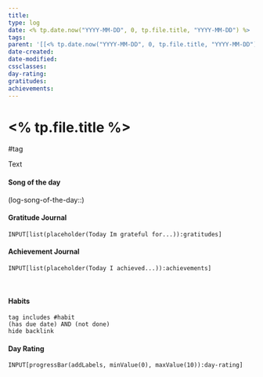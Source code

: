 ```yaml
---
title: 
type: log
date: <% tp.date.now("YYYY-MM-DD", 0, tp.file.title, "YYYY-MM-DD") %>
tags:
parent: '[[<% tp.date.now("YYYY-MM-DD", 0, tp.file.title, "YYYY-MM-DD") %>]]'
date-created: 
date-modified: 
cssclasses: 
day-rating: 
gratitudes:
achievements:
---
```


# <% tp.file.title %>

#tag

Text

#### Song of the day

(log-song-of-the-day::)

#### Gratitude Journal

```meta-bind
INPUT[list(placeholder(Today Im grateful for...)):gratitudes]
```

#### Achievement Journal

```meta-bind
INPUT[list(placeholder(Today I achieved...)):achievements]
```

<br>

#### Habits
```tasks
tag includes #habit  
(has due date) AND (not done) 
hide backlink
```

#### Day Rating
```meta-bind
INPUT[progressBar(addLabels, minValue(0), maxValue(10)):day-rating]
```